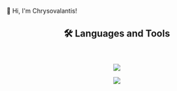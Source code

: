 <!-- Level 1: Simple bio and stats -->

👋 Hi, I'm Chrysovalantis!

<h2 align="center">🛠 Languages and Tools </h2>
<br/>
<p align="center">
  <a href="https://skillicons.dev">
    <img src="https://skillicons.dev/icons?i=git,py,html,css,r" />
  </a>
</p>
<p align="center">
  <a href="https://skillicons.dev">
    <img src="https://skillicons.dev/icons?i=github,postgres,mysql,vscode,java" />
  </a>
</p>


